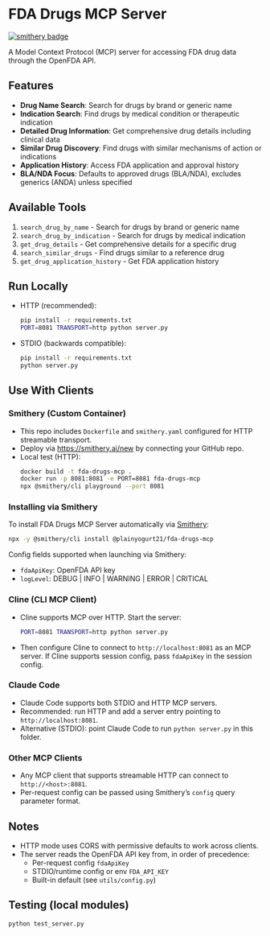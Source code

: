 # FDA Drugs MCP Server

[![smithery badge](https://smithery.ai/badge/@plainyogurt21/fda-drugs-mcp)](https://smithery.ai/server/@plainyogurt21/fda-drugs-mcp)

A Model Context Protocol (MCP) server for accessing FDA drug data through the OpenFDA API.

## Features

- **Drug Name Search**: Search for drugs by brand or generic name
- **Indication Search**: Find drugs by medical condition or therapeutic indication  
- **Detailed Drug Information**: Get comprehensive drug details including clinical data
- **Similar Drug Discovery**: Find drugs with similar mechanisms of action or indications
- **Application History**: Access FDA application and approval history
- **BLA/NDA Focus**: Defaults to approved drugs (BLA/NDA), excludes generics (ANDA) unless specified

## Available Tools

1. `search_drug_by_name` - Search for drugs by brand or generic name
2. `search_drug_by_indication` - Search for drugs by medical indication
3. `get_drug_details` - Get comprehensive details for a specific drug
4. `search_similar_drugs` - Find drugs similar to a reference drug
5. `get_drug_application_history` - Get FDA application history

## Run Locally

- HTTP (recommended):
  ```bash
  pip install -r requirements.txt
  PORT=8081 TRANSPORT=http python server.py
  ```

- STDIO (backwards compatible):
  ```bash
  pip install -r requirements.txt
  python server.py
  ```

## Use With Clients

### Smithery (Custom Container)
- This repo includes `Dockerfile` and `smithery.yaml` configured for HTTP streamable transport.
- Deploy via https://smithery.ai/new by connecting your GitHub repo.
- Local test (HTTP):
  ```bash
  docker build -t fda-drugs-mcp .
  docker run -p 8081:8081 -e PORT=8081 fda-drugs-mcp
  npx @smithery/cli playground --port 8081
  ```

### Installing via Smithery

To install FDA Drugs MCP Server automatically via [Smithery](https://smithery.ai/server/@plainyogurt21/fda-drugs-mcp):

```bash
npx -y @smithery/cli install @plainyogurt21/fda-drugs-mcp
```

Config fields supported when launching via Smithery:
- `fdaApiKey`: OpenFDA API key
- `logLevel`: DEBUG | INFO | WARNING | ERROR | CRITICAL

### Cline (CLI MCP Client)
- Cline supports MCP over HTTP. Start the server:
  ```bash
  PORT=8081 TRANSPORT=http python server.py
  ```
- Then configure Cline to connect to `http://localhost:8081` as an MCP server.
  If Cline supports session config, pass `fdaApiKey` in the session config.

### Claude Code
- Claude Code supports both STDIO and HTTP MCP servers.
- Recommended: run HTTP and add a server entry pointing to `http://localhost:8081`.
- Alternative (STDIO): point Claude Code to run `python server.py` in this folder.

### Other MCP Clients
- Any MCP client that supports streamable HTTP can connect to `http://<host>:8081`.
- Per-request config can be passed using Smithery’s `config` query parameter format.

## Notes
- HTTP mode uses CORS with permissive defaults to work across clients.
- The server reads the OpenFDA API key from, in order of precedence:
  - Per-request config `fdaApiKey`
  - STDIO/runtime config or env `FDA_API_KEY`
  - Built-in default (see `utils/config.py`)

## Testing (local modules)
```bash
python test_server.py
```
